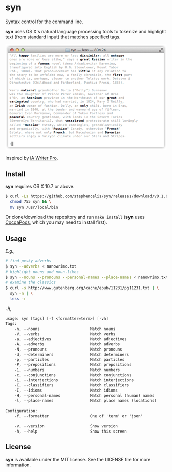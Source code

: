 # syn

Syntax control for the command line.

**syn** uses OS X's natural language processing tools to tokenize and
highlight text (from standard input) that matches specified tags.

<img src='doc/demo.gif' alt='(Animated demo)'/>

Inspired by [iA Writer Pro][1].

[1]: http://writer.pro

## Install

**syn** requires OS X 10.7 or above.

``` sh
$ curl -Ls https://github.com/stephencelis/syn/releases/download/v0.1.0/syn > syn && \
  chmod 755 syn && \
  mv syn /usr/local/bin
```

Or clone/download the repository and run `make install` (**syn** uses
[CocoaPods][2], which you may need to install first).

[2]: http://cocoapods.org

## Usage

_E.g._,

``` sh
# find pesky adverbs
$ syn --adverbs < nanowrimo.txt
# highlight nouns and noun-likes
$ syn --nouns --pronouns --personal-names --place-names < nanowrimo.txt
# examine the classics
$ curl -s http://www.gutenberg.org/cache/epub/11231/pg11231.txt | \
  syn -n | \
  less -r
```

_-h_,

```
usage: syn [tags] [-f <formatter=term>] [-vh]
Tags:
    -n, --nouns                      Match nouns
    -V, --verbs                      Match verbs
    -a, --adjectives                 Match adjectives
    -A, --adverbs                    Match adverbs
    -N, --pronouns                   Match pronouns
    -d, --determiners                Match determiners
    -p, --particles                  Match particles
    -P, --prepositions               Match prepositions
    -1, --numbers                    Match numbers
    -c, --conjunctions               Match conjunctions
    -i, --interjections              Match interjections
    -C, --classifiers                Match classifiers
    -I, --idioms                     Match idioms
    -H, --personal-names             Match personal (human) names
    -l, --place-names                Match place names (locations)

Configuration:
    -f, --formatter                  One of 'term' or 'json'

    -v, --version                    Show version
    -h, --help                       Show this screen
```

## License

**syn** is available under the MIT license. See the LICENSE file for
more information.

